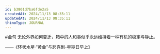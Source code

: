 ```yaml
---
id: b3801d7ba6fde2a5
createdAt: 2024/11/13 08:35:11
updatedAt: 2024/11/13 08:35:11
thinoType: JOURNAL
---
```

#金句 无论外界如何变迁，箱中的人和事似乎永远维持着一种有机的稳定与静止。

——《环状水星·“黄金”与悲喜剧-星期日早上》